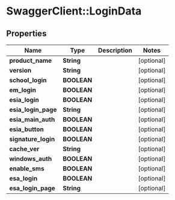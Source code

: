 # SwaggerClient::LoginData

## Properties
Name | Type | Description | Notes
------------ | ------------- | ------------- | -------------
**product_name** | **String** |  | [optional] 
**version** | **String** |  | [optional] 
**school_login** | **BOOLEAN** |  | [optional] 
**em_login** | **BOOLEAN** |  | [optional] 
**esia_login** | **BOOLEAN** |  | [optional] 
**esia_login_page** | **String** |  | [optional] 
**esia_main_auth** | **BOOLEAN** |  | [optional] 
**esia_button** | **BOOLEAN** |  | [optional] 
**signature_login** | **BOOLEAN** |  | [optional] 
**cache_ver** | **String** |  | [optional] 
**windows_auth** | **BOOLEAN** |  | [optional] 
**enable_sms** | **BOOLEAN** |  | [optional] 
**esa_login** | **BOOLEAN** |  | [optional] 
**esa_login_page** | **String** |  | [optional] 


